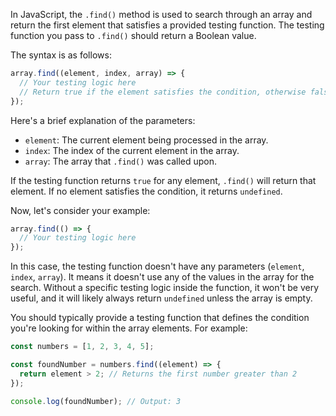 In JavaScript, the `.find()` method is used to search through an array and return the first element that satisfies a provided testing function. The testing function you pass to `.find()` should return a Boolean value. 

The syntax is as follows:

```javascript
array.find((element, index, array) => {
  // Your testing logic here
  // Return true if the element satisfies the condition, otherwise false
});
```

Here's a brief explanation of the parameters:

- `element`: The current element being processed in the array.
- `index`: The index of the current element in the array.
- `array`: The array that `.find()` was called upon.

If the testing function returns `true` for any element, `.find()` will return that element. If no element satisfies the condition, it returns `undefined`.

Now, let's consider your example:

```javascript
array.find(() => {
  // Your testing logic here
});
```

In this case, the testing function doesn't have any parameters (`element`, `index`, `array`). It means it doesn't use any of the values in the array for the search. Without a specific testing logic inside the function, it won't be very useful, and it will likely always return `undefined` unless the array is empty.

You should typically provide a testing function that defines the condition you're looking for within the array elements. For example:

```javascript
const numbers = [1, 2, 3, 4, 5];

const foundNumber = numbers.find((element) => {
  return element > 2; // Returns the first number greater than 2
});

console.log(foundNumber); // Output: 3
```